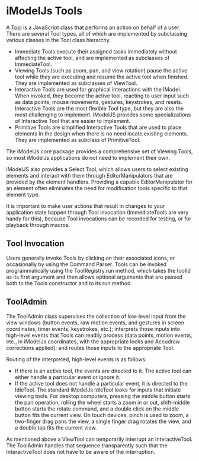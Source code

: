 # iModelJs Tools

A [Tool](./link) is a JavaScript class that performs an action on behalf of a user. There are several Tool types, all of which are implemented by subclassing various classes in the Tool class hierarchy.

* Immediate Tools execute their assigned tasks immediately without affecting the active tool, and are implemented as subclasses of ImmediateTool.
* Viewing Tools (such as zoom, pan, and view rotation) pause the active tool while they are executing and resume the active tool when finished. They are implemented as subclasses of ViewTool.
* Interactive Tools are used for graphical interactions with the IModel. When invoked, they become the active tool, reacting to user input such as data points, mouse movements, gestures, keystrokes, and resets. Interactive Tools are the most flexible Tool type, but they are also the most challenging to implement. iModelJS provides some specializations of Interactive Tool that are easier to implement.
* Primitive Tools are simplified Interactive Tools that are used to place elements in the design when there is no need locate existing elements. They are implemented as subclass of PrimitiveTool.

The iModelJs core package provides a comprehensive set of Viewing Tools, so most iModelJs applications do not need to implement their own.

iModelJS also provides a Select Tool, which allows users to select existing elements and interact with them through EditorManipulators that are provided by the element handlers. Providing a capable EditorManipulator for an element often eliminates the need for  modification tools specific to that element type.

It is important to make user actions that result in changes to your application state happen through Tool invocation (ImmediateTools are very handy for this), because Tool invocations can be recorded for testing, or for playback through macros.

## Tool Invocation

Users generally invoke Tools by clicking on their associated icons, or occasionally by using the Command Parser. Tools can be invoked programmatically using the ToolRegistry.run method, which takes the toolId as its first argument and then allows optional arguments that are passed both to the Tools constructor and to its run method.

## ToolAdmin

The ToolAdmin class supervises the collection of low-level input from the view windows (button events, raw motion events, and gestures in screen coordinates, timer events, keystrokes, etc.); interprets those inputs into high-level events that Tools can readily process (data points, motion events, etc., in iModelJs coordinates, with the appropriate locks and Accudraw corrections applied); and routes those inputs to the appropriate Tool.

Routing of the interpreted, high-level events is as follows:

* If there is an active tool, the events are directed to it. The active tool can either handle a particular event or ignore it.
* If the active tool does not handle a particular event, it is directed to the IdleTool. The standard iModelJs IdleTool looks for inputs that initiate viewing tools. For desktop computers, pressing the middle button starts the pan operation, rolling the wheel starts a zoom in or out, shift-middle button starts the rotate command, and a double click on the middle button fits the current view. On touch devices, pinch is used to zoom, a two-finger drag pans the view, a single finger drag rotates the view, and a double tap fits the current view.

As mentioned above a ViewTool can temporarily interrupt an InteractiveTool. The ToolAdmin handles that sequence transparently such that the InteractiveTool does not have to be aware of the interruption.
